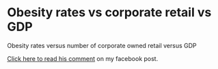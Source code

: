 # Obesity rates vs corporate retail vs GDP

Obesity rates versus number of corporate owned retail versus GDP



[Click here to read his comment](https://www.facebook.com/FarranDeTao/posts/pfbid02w84qq8JQ7Wtdx5NgEQoA2Sw3NJYN5pnE6nMgzkcXW2gA8hsXTubaky3uDL4YBgUMl?comment_id=489519037297430&__cft__\[0]=AZUTr4TLUmy3T88BXdP9Qe65qmxyFVKkCTiCEF3r8btueW_ml4ssmkm5IRCAmx953r9QqcLYM5cJuM4jKrax873g-PJT0jW0ND5hRuuRm63nMIEYcxcLQop9v_-XjTqGVO5Fm4VVmeE6viH2Q6zUsB-tvFyTW1haZxf96nimP9LVLw&__tn__=R]-R) on my facebook post.
